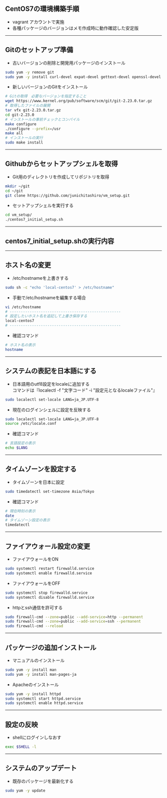 ## CentOS7の環境構築手順  
* vagrant アカウントで実施
* 各種パッケージのバージョンはメモ作成時に動作確認した安定版
***
## Gitのセットアップ準備  
* 古いバージョンの削除と開発用パッケージのインストール
```bash
sudo yum -y remove git
sudo yum -y install curl-devel expat-devel gettext-devel openssl-devel zlib-devel perl-ExtUtils-MakeMaker autoconf
```

* 新しいバージョンのGitをインストール
```bash
# Gitの取得　必要なバージョンを指定すること
wget https://www.kernel.org/pub/software/scm/git/git-2.23.0.tar.gz
# 取得したファイルの展開
tar vfx git-2.23.0.tar.gz
cd git-2.23.0
# インストールの事前チェックとコンパイル
make configure
./configure --prefix=/usr
make all
# インストールの実行
sudo make install
```

***
## Githubからセットアップシェルを取得  
* Git用のディレクトリを作成してリポジトリを取得
```bash
mkdir ~/git
cd ~/git
git clone https://github.com/junichitashiro/vm_setup.git
```

* セットアップシェルを実行する
```bash
cd vm_setup/
./centos7_initial_setup.sh
```

***
## centos7_initial_setup.shの実行内容
***
## ホスト名の変更  
* /etc/hostnameを上書きする
```bash
sudo sh -c "echo 'local-centos7' > /etc/hostname"
```

* 手動で/etc/hostnameを編集する場合
```bash
vi /etc/hostname
# --------------------------------------------------
# 設定したいホスト名を追記して上書き保存する
local-centos7
# --------------------------------------------------
```

* 確認コマンド
```bash
# ホスト名の表示
hostname
```

***
## システムの表記を日本語にする  
* 日本語用のutf8設定をlocaleに追加する  
コマンドは『localectl -f "文字コード" -i "設定元となるlocaleファイル"』

```bash
sudo localectl set-locale LANG=ja_JP.UTF-8
```

* 現在のログインシェルに設定を反映する
```bash
sudo localectl set-locale LANG=ja_JP.UTF-8
source /etc/locale.conf
```
* 確認コマンド
```bash
# 言語設定の表示
echo $LANG
```

***
## タイムゾーンを設定する  
* タイムゾーンを日本に設定
```bash
sudo timedatectl set-timezone Asia/Tokyo
```

* 確認コマンド
```bash
# 現在時刻の表示
date
# タイムゾーン設定の表示
timedatectl
```

***
## ファイアウォール設定の変更  
* ファイアウォールをON
```bash
sudo systemctl restart firewalld.service
sudo systemctl enable firewalld.service
```

* ファイアウォールをOFF
```bash
sudo systemctl stop firewalld.service
sudo systemctl disable firewalld.service
```

* httpとssh通信を許可する
```bash
sudo firewall-cmd --zone=public --add-service=http --permanent
sudo firewall-cmd --zone=public --add-service=ssh --permanent
sudo firewall-cmd --reload
```

***
## パッケージの追加インストール  
* マニュアルのインストール
```bash
sudo yum -y install man
sudo yum -y install man-pages-ja
```

* Apacheのインストール
```bash
sudo yum -y install httpd
sudo systemctl start httpd.service
sudo systemctl enable httpd.service
```

***
## 設定の反映
* shellにログインしなおす
```bash
exec $SHELL -l
```

***
##  システムのアップデート  
* 既存のパッケージを最新化する
```bash
sudo yum -y update
```
